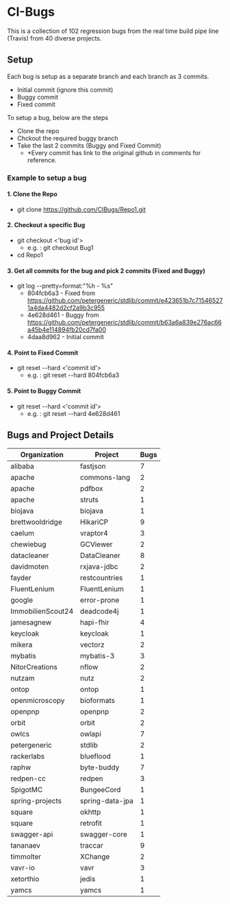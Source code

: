 # CI-Bugs 

This is a collection of 102 regression bugs from the real time build pipe line (Travis) from 40 diverse projects.

## Setup
Each bug is setup as a separate branch and each branch as 3 commits.
- Initial commit (ignore this commit)
- Buggy commit 
- Fixed commit

To setup a bug, below are the steps
- Clone the repo 
- Chckout the required buggy branch 
- Take the last 2 commits (Buggy and Fixed Commit)
  - *Every commit has link to the original github in comments for reference. 

### Example to setup a bug

#### 1. Clone the Repo
- git clone https://github.com/CIBugs/Repo1.git

#### 2. Checkout a specific Bug
- git checkout <'bug id'>
  - e.g. : git checkout Bug1
- cd Repo1
  
#### 3. Get all commits for the bug and pick 2 commits (Fixed and Buggy)
- git log --pretty=format:"%h - %s"
  - 804fcb6a3 - Fixed from https://github.com/petergeneric/stdlib/commit/e423651b7c715465271a4da4482d2cf2a9b3c955
  - 4e628d461 - Buggy from https://github.com/petergeneric/stdlib/commit/b63a6a839e276ac66a45b4e114894fb20cd7fa00
  - 4daa8d962 - Initial commit

#### 4. Point to Fixed Commit
- git reset --hard <'commit id'>
  - e.g. : git reset --hard 804fcb6a3
  
#### 5. Point to Buggy Commit
- git reset --hard <'commit id'>  
  - e.g. : git reset --hard 4e628d461

## Bugs and Project Details
| Organization  | Project | Bugs |
| ------------- | ------------- |-------------  |
|alibaba|fastjson|7|
|apache|commons-lang|2|
|apache|pdfbox|2|
|apache|struts|1
|biojava|biojava|1|
|brettwooldridge|HikariCP|9|
|caelum|vraptor4|3|
|chewiebug|GCViewer|2|
|datacleaner|DataCleaner|8|
|davidmoten|rxjava-jdbc|2|
|fayder|restcountries|1|
|FluentLenium|FluentLenium|1|
|google|error-prone|1|
|ImmobilienScout24|deadcode4j|1|
|jamesagnew|hapi-fhir|4|
|keycloak|keycloak|1|
|mikera|vectorz|2|
|mybatis|mybatis-3|3|
|NitorCreations|nflow|2|
|nutzam|nutz|2|
|ontop|ontop|1|
|openmicroscopy|bioformats|1|
|openpnp|openpnp|2|
|orbit|orbit|2|
|owlcs|owlapi|7|
|petergeneric|stdlib|2|
|rackerlabs|blueflood|1|
|raphw|byte-buddy|7|
|redpen-cc|redpen|3|
|SpigotMC|BungeeCord|1|
|spring-projects|spring-data-jpa|1|
|square|okhttp|1|
|square|retrofit|1|
|swagger-api|swagger-core|1|
|tananaev|traccar|9|
|timmolter|XChange|2|
|vavr-io|vavr|3|
|xetorthio|jedis|1|
|yamcs|yamcs|1|
